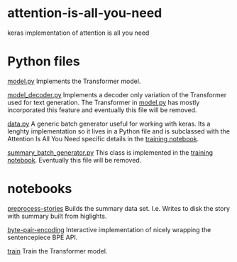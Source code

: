 # attention-is-all-you-need
keras implementation of attention is all you need

# Python files

[model.py](./model.py) Implements the Transformer model.

[model_decoder.py](./model_decoder.py) Implements a decoder only variation of the Transformer used for text generation. The Transformer in [model.py](./model.py) has mostly incorporated this feature and eventually this file will be removed.

[data.py](./data.py) A generic batch generator useful for working with keras. Its a lenghty implementation so it lives in a Python file and is subclassed with the Attention Is All You Need specific details in the [training notebook](./notebooks.train.ipynb).

[summary_batch_generator.py](./summary_batch_generator.py) This class is implemented in the [training notebook](./notebooks.train.ipynb). Eventually this file will be removed.

# notebooks

[preprocess-stories](./notebooks/preprocess-stories.ipynb) Builds the summary data set. I.e. Writes to disk the story with summary built from higlights.

[byte-pair-encoding](./notebooks/byte-pair-encoding.ipynb) Interactive implementation of nicely wrapping the sentencepiece BPE API.

[train](./notebooks/train.ipynb) Train the Transformer model.
